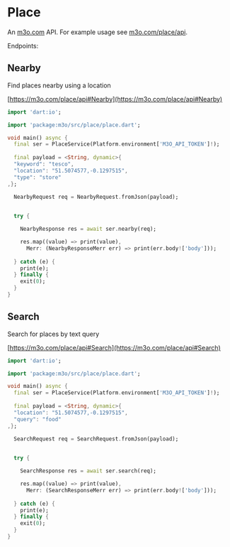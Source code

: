 # Place

An [m3o.com](https://m3o.com) API. For example usage see [m3o.com/place/api](https://m3o.com/place/api).

Endpoints:

## Nearby

Find places nearby using a location


[https://m3o.com/place/api#Nearby](https://m3o.com/place/api#Nearby)

```dart
import 'dart:io';

import 'package:m3o/src/place/place.dart';

void main() async {
  final ser = PlaceService(Platform.environment['M3O_API_TOKEN']!);
 
  final payload = <String, dynamic>{
  "keyword": "tesco",
  "location": "51.5074577,-0.1297515",
  "type": "store"
,};

  NearbyRequest req = NearbyRequest.fromJson(payload);

  
  try {

	NearbyResponse res = await ser.nearby(req);

    res.map((value) => print(value),
	  Merr: (NearbyResponseMerr err) => print(err.body!['body']));	
  
  } catch (e) {
    print(e);
  } finally {
    exit(0);
  }
}
```
## Search

Search for places by text query


[https://m3o.com/place/api#Search](https://m3o.com/place/api#Search)

```dart
import 'dart:io';

import 'package:m3o/src/place/place.dart';

void main() async {
  final ser = PlaceService(Platform.environment['M3O_API_TOKEN']!);
 
  final payload = <String, dynamic>{
  "location": "51.5074577,-0.1297515",
  "query": "food"
,};

  SearchRequest req = SearchRequest.fromJson(payload);

  
  try {

	SearchResponse res = await ser.search(req);

    res.map((value) => print(value),
	  Merr: (SearchResponseMerr err) => print(err.body!['body']));	
  
  } catch (e) {
    print(e);
  } finally {
    exit(0);
  }
}
```
